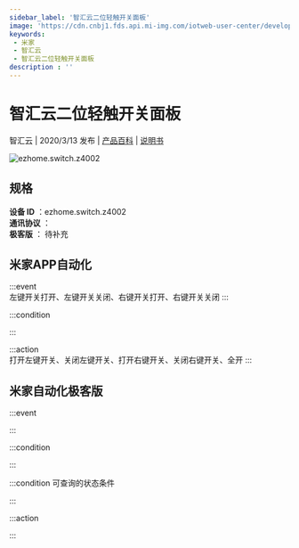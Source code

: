 ```yaml
---
sidebar_label: '智汇云二位轻触开关面板'
image: 'https://cdn.cnbj1.fds.api.mi-img.com/iotweb-user-center/developer_1679047615428NNCPhSvn.png?GalaxyAccessKeyId=AKVGLQWBOVIRQ3XLEW&Expires=9223372036854775807&Signature=Q44P50HKRmucNqMiVFDi2Gqc/Jw='
keywords: 
 - 米家
 - 智汇云
 - 智汇云二位轻触开关面板
description : ''
---
```

# 智汇云二位轻触开关面板

智汇云 | 2020/3/13 发布 | [产品百科](https://home.mi.com/webapp/content/baike/product/index.html?model=ezhome.switch.z4002/) | [说明书](https://home.mi.com/views/introduction.html?model=ezhome.switch.z4002&region=cn)

![ezhome.switch.z4002](https://cdn.cnbj1.fds.api.mi-img.com/iotweb-user-center/developer_1679047615428NNCPhSvn.png?GalaxyAccessKeyId=AKVGLQWBOVIRQ3XLEW&Expires=9223372036854775807&Signature=Q44P50HKRmucNqMiVFDi2Gqc/Jw=)

## 规格  
> 
**设备 ID** ：ezhome.switch.z4002  
**通讯协议** ：  
**极客版**  ： 待补充 


## 米家APP自动化  

:::event  
左键开关打开、左键开关关闭、右键开关打开、右键开关关闭
:::

:::condition  

:::

:::action   
打开左键开关、关闭左键开关、打开右键开关、关闭右键开关、全开
:::

## 米家自动化极客版  

:::event  

:::

:::condition  

:::

:::condition 可查询的状态条件  

:::

:::action  

:::

        
